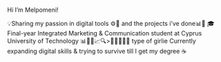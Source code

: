 Hi I’m Melpomeni!

💡Sharing my passion in digital tools ⚙️🧠 and the projects i’ve done📊🎯
  🎓Final-year Integrated Marketing & Communication student at Cyprus University of Technology
  📊🧠💼📈🔍>🎥📸✨🎨📲 type of girlie
  Currently expanding digital skills & trying to survive till I get my degree ☕
